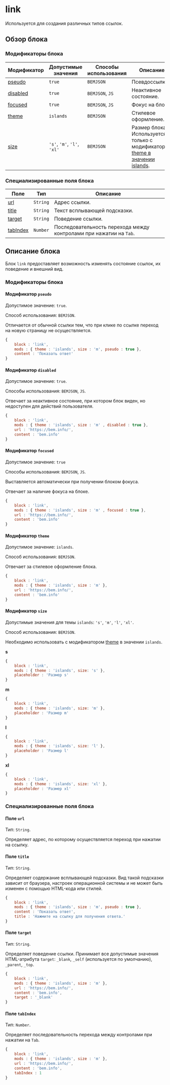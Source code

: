 # link

Используется для создания различных типов ссылок.

## Обзор блока

### Модификаторы блока

| Модификатор | Допустимые значения | Способы использования | Описание |
| ----------- | ------------------- | -------------------- | -------- |
| <a href="#pseudo">pseudo</a> | <code>true</code> | <code>BEMJSON</code> | Псевдоссылка. |
| <a href="#disabled">disabled</a> | <code>true</code> | <code>BEMJSON</code>, <code>JS</code> | Неактивное состояние. |
| <a href="#focused">focused</a> | <code>true</code> | <code>BEMJSON</code>, <code>JS</code> | Фокус на блоке. |
| <a href="#theme">theme</a> | <code>islands</code> | <code>BEMJSON</code> | Стилевое оформление. |
| <a href="#size">size</a> | <code>'s'</code>, <code>'m'</code>, <code>'l'</code>, <code>'xl'</code> | <code>BEMJSON</code> | Размер блока. Используется только с модификатором <a href="#theme">theme в значении islands</a>.|

### Специализированные поля блока

| Поле | Тип | Описание |
| ---- | --- | -------- |
| <a href="#url">url</a> | <code>String</code> | Адрес ссылки. |
| <a href="#title">title</a> | <code>String</code> | Текст всплывающей подсказки. |
| <a href="#target">target</a> | <code>String</code> | Поведение ссылки. |
| <a href="#tabIndex">tabIndex</a> | <code>Number</code> | Последовательность перехода между контролами при нажатии на <code>Tab</code>. |

## Описание блока

Блок `link` предоставляет возможность изменять состояние ссылок, их поведение и внешний вид.

### Модификаторы блока

<a name="pseudo"></a>

#### Модификатор `pseudo`

Допустимое значение: `true`.

Способ использования: `BEMJSON`.

Отличается от обычной ссылки тем, что при клике по ссылке переход на новую страницу не осуществляется.

```javascript
{
    block : 'link',
    mods : { theme : 'islands', size : 'm', pseudo : true },
    content : 'Показать ответ'
}
```

<a name="disabled"></a>

#### Модификатор `disabled`

Допустимое значение: `true`.

Способы использования: `BEMJSON`, `JS`.

Отвечает за неактивное состояние, при котором блок виден, но недоступен для действий пользователя.

```js
{
    block : 'link',
    mods : { theme : 'islands', size : 'm' , disabled : true },
    url : 'https://bem.info/',
    content : 'bem.info'
}
```

<a name="focused"></a>

#### Модификатор `focused`

Допустимое значение: `true`

Способы использования: `BEMJSON`, `JS`.

Выставляется автоматически при получении блоком фокуса.

Отвечает за наличие фокуса на блоке.

```javascript
{
    block : 'link',
    mods : { theme : 'islands', size : 'm' , focused : true },
    url : 'https://bem.info/',
    content : 'bem.info'
}
```

<a name="theme"></a>

#### Модификатор `theme`

Допустимое значение: `islands`.

Способ использования: `BEMJSON`.

Отвечает за стилевое оформление блока.

```js
{
    block : 'link',
    mods : { theme : 'islands', size : 'm' },
    url : 'https://bem.info/',
    content : 'bem.info'
}
```

<a name="size"></a>

#### Модификатор `size`

Допустимые значения для темы `islands`: `'s'`, `'m'`, `'l'`, `'xl'`.

Способ использования: `BEMJSON`.

Необходимо использовать с модификатором <a href="#theme">theme</a> в значении `islands`.

**s**

```js
{
    block : 'link',
    mods : { theme : 'islands', size: 's' },
    placeholder : 'Размер s'
}
```

**m**

```js
{
    block : 'link',
    mods : { theme : 'islands', size: 'm' },
    placeholder : 'Размер m'
}
```

**l**

```js
{
    block : 'link',
    mods : { theme : 'islands', size: 'l' },
    placeholder : 'Размер l'
}
```

**xl**

```js
{
    block : 'link',
    mods : { theme : 'islands', size: 'xl' },
    placeholder : 'Размер xl'
}
```


### Специализированные поля блока

<a name="url"></a>

#### Поле `url`

Тип: `String`.

Определяет адрес, по которому осуществляется переход при нажатии на ссылку.

<a name="title"></a>

#### Поле `title`

Тип: `String`.

Определяет содержание всплывающей подсказки. Вид такой подсказки зависит от браузера, настроек операционной системы и не может быть изменен с помощью HTML-кода или стилей.

```js
{
    block : 'link',
    mods : { theme : 'islands', size : 'm', pseudo : true },
    content : 'Показать ответ',
    title : 'Нажмите на ссылку для получения ответа.'
}
```

<a name="target"></a>

#### Поле `target`

Тип: `String`.

Определяет поведение ссылки. Принимает все допустимые значения HTML-атрибута `target`: `_blank`, `_self` (используется по умолчанию), `_parent`, `_top`.

```js
{
    block : 'link',
    mods : { theme : 'islands', size : 'm' },
    url : 'https://bem.info/',
    content : 'bem.info',
    target : '_blank'
}
```

<a name="tabIndex"></a>

#### Поле `tabIndex`

Тип: `Number`.

Определяет последовательность перехода между контролами при нажатии на `Tab`.

```js
{
    block : 'link',
    mods : { theme : 'islands', size : 'm' },
    url : 'https://bem.info/',
    content : 'bem.info',
    tabIndex : 1
}
```
